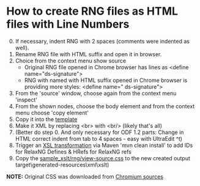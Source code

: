 # How to create RNG files as HTML files with Line Numbers

0. If necessary, indent RNG with 2 spaces (comments were indented as well).
1. Rename RNG file with HTML suffix and open it in browser.
2. Choice from the context menu show source
    * Original RNG file opened in Chrome browser has lines as
        <tr>
            <td class="line-number" value="61"></td>
            <td class="line-content">&lt;define name="ds-signature"&gt;</td>
        </tr>
    * RNG with named with HTML suffix opened in Chrome browser is providing more styles:
        <tr>
            <td class="line-number" value="61"></td>
            <td class="line-content">
            <span class="html-tag">&lt;define
                <span class="html-attribute-name">name</span>="
                <span class="html-attribute-value">ds-signature</span>"&gt;</span>
            </td>
        </tr>
3. From the 'source' window, choose again from the context menu 'inspect'
4. From the shown nodes, choose the body element and from the context menu choose 'copy element'
5. Copy it into the [template](template.html)
6. Make it XML by replacing &lt;br&gt; with &lt;br/&gt; (likely that's all)
7. (Better do step 0. And only necessary for ODF 1.2 parts: Change in HTML correct indent from tab to 4 spaces - easy with UltraEdit ^t)
8. Trigger an [XSL transformation](../../../sample_xslt/rng/rng2html.xsl) via Maven 'mvn clean install' to add IDs for RelaxNG Defines & HRefs for RelaxNG refs
9. Copy the [sample_xslt/rng/view-source.css](../../../sample_xslt/rng/view-source.css) to the new created output target\generated-resources\xml\xslt)

**NOTE:**
Original CSS was downloaded from [Chromium sources](https://chromium.googlesource.com/chromium/blink/+/72fef91ac1ef679207f51def8133b336a6f6588f/Source/core/css/view-source.css?autodive=0%2F%2F%2F)